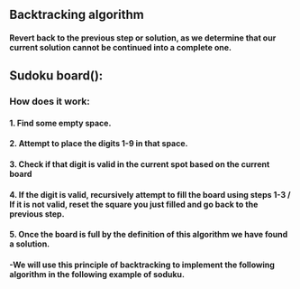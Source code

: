 ## Backtracking algorithm
#### Revert back to the previous step or solution, as we determine that our current solution cannot be continued into a complete one. 

## Sudoku board():
### How does it work:
#### 1. Find some empty space.
#### 2. Attempt to place the digits 1-9 in that space.
#### 3. Check if that digit is valid in the current spot based on the current board
#### 4. If the digit is valid, recursively attempt to fill the board using steps 1-3 / If it is not valid, reset the square you just filled and go back to the previous step.
#### 5. Once the board is full by the definition of this algorithm we have found a solution.

#### -We will use this principle of backtracking to implement the following algorithm in the following example of soduku.
